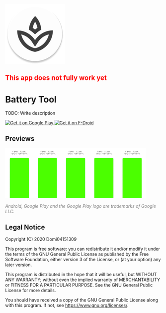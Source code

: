 ![App Icon](https://raw.githubusercontent.com/Domi04151309/BatteryTool/master/app/src/main/res/mipmap-xxxhdpi/ic_launcher.png)
## <b style="color:red;">This app does not fully work yet</b>
# Battery Tool

TODO: Write description

<a href='https://play.google.com/store/apps/details?id=io.github.domi04151309.batterytool'>
  <img src='https://play.google.com/intl/en_us/badges/images/generic/en_badge_web_generic.png'
  alt='Get it on Google Play'
  height="80"/>
</a>
<a href="https://f-droid.org/packages/io.github.domi04151309.batterytool">
  <img src="https://fdroid.gitlab.io/artwork/badge/get-it-on.png"
  alt="Get it on F-Droid"
  height="80"/>
</a>

## Previews
<img src="https://raw.githubusercontent.com/Domi04151309/BatteryTool/master/fastlane/metadata/android/en-US/images/phoneScreenshots/1.jpg" width="18%" /><img src="https://raw.githubusercontent.com/Domi04151309/BatteryTool/master/fastlane/metadata/android/en-US/images/phoneScreenshots/2.jpg" width="18%" /><img src="https://raw.githubusercontent.com/Domi04151309/BatteryTool/master/fastlane/metadata/android/en-US/images/phoneScreenshots/3.jpg" width="18%" /><img src="https://raw.githubusercontent.com/Domi04151309/BatteryTool/master/fastlane/metadata/android/en-US/images/phoneScreenshots/4.jpg" width="18%" /><img src="https://raw.githubusercontent.com/Domi04151309/BatteryTool/master/fastlane/metadata/android/en-US/images/phoneScreenshots/5.jpg" width="18%" />

<i style="color:gray;">
  Android, Google Play and the Google Play logo are trademarks of Google LLC.
</i>

## Legal Notice
Copyright (C) 2020 Domi04151309

This program is free software: you can redistribute it and/or modify
it under the terms of the GNU General Public License as published by
the Free Software Foundation, either version 3 of the License, or
(at your option) any later version.

This program is distributed in the hope that it will be useful,
but WITHOUT ANY WARRANTY; without even the implied warranty of
MERCHANTABILITY or FITNESS FOR A PARTICULAR PURPOSE.  See the
GNU General Public License for more details.

You should have received a copy of the GNU General Public License
along with this program.  If not, see <https://www.gnu.org/licenses/>.
